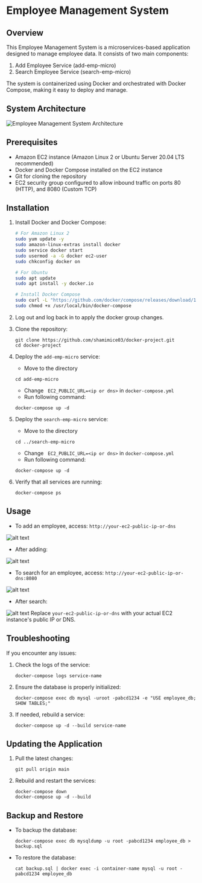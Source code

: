 # Employee Management System

## Overview

This Employee Management System is a microservices-based application designed to manage employee data. It consists of two main components:

1. Add Employee Service (add-emp-micro)
2. Search Employee Service (search-emp-micro)

The system is containerized using Docker and orchestrated with Docker Compose, making it easy to deploy and manage.

## System Architecture

![Employee Management System Architecture](./docs/image.png)

## Prerequisites

- Amazon EC2 instance (Amazon Linux 2 or Ubuntu Server 20.04 LTS recommended)
- Docker and Docker Compose installed on the EC2 instance
- Git for cloning the repository
- EC2 security group configured to allow inbound traffic on ports 80 (HTTP), and 8080 (Custom TCP)

## Installation

<!-- 1. Connect to your EC2 instance:
   ```
   ssh -i your-key.pem ec2-user@your-ec2-public-dns
   ``` -->

1. Install Docker and Docker Compose:
   ```bash
   # For Amazon Linux 2
   sudo yum update -y
   sudo amazon-linux-extras install docker
   sudo service docker start
   sudo usermod -a -G docker ec2-user
   sudo chkconfig docker on

   # For Ubuntu
   sudo apt update
   sudo apt install -y docker.io

   # Install Docker Compose
   sudo curl -L "https://github.com/docker/compose/releases/download/1.29.2/docker-compose-$(uname -s)-$(uname -m)" -o /usr/local/bin/docker-compose
   sudo chmod +x /usr/local/bin/docker-compose
   ```

2. Log out and log back in to apply the docker group changes.

3. Clone the repository:
   ```
   git clone https://github.com/shamimice03/docker-project.git
   cd docker-project
   ```

6. Deploy the `add-emp-micro` service:
   - Move to the directory
   ```
   cd add-emp-micro
   ```
   - Change ` EC2_PUBLIC_URL=<ip or dns>` in `docker-compose.yml`
   - Run following command:
   ```
   docker-compose up -d
   ```

7. Deploy the `search-emp-micro` service:
   - Move to the directory
   ```
   cd ../search-emp-micro
   ```
   - Change ` EC2_PUBLIC_URL=<ip or dns>` in `docker-compose.yml`
   - Run following command:
   ```
   docker-compose up -d
   ```

8. Verify that all services are running:
   ```
   docker-compose ps
   ```

## Usage
- To add an employee, access: `http://your-ec2-public-ip-or-dns`

![alt text](./docs/image-6.png)
- After adding:

![alt text](./docs/image-3.png)
- To search for an employee, access: `http://your-ec2-public-ip-or-dns:8080`

![alt text](./docs/image-4.png)
- After search:

![alt text](./docs/image-5.png)
Replace `your-ec2-public-ip-or-dns` with your actual EC2 instance's public IP or DNS.

## Troubleshooting

If you encounter any issues:

1. Check the logs of the service:
   ```
   docker-compose logs service-name
   ```

2. Ensure the database is properly initialized:
   ```
   docker-compose exec db mysql -uroot -pabcd1234 -e "USE employee_db; SHOW TABLES;"
   ```

3. If needed, rebuild a service:
   ```
   docker-compose up -d --build service-name
   ```

## Updating the Application

1. Pull the latest changes:
   ```
   git pull origin main
   ```

2. Rebuild and restart the services:
   ```
   docker-compose down
   docker-compose up -d --build
   ```

## Backup and Restore

- To backup the database:
  ```
  docker-compose exec db mysqldump -u root -pabcd1234 employee_db > backup.sql
  ```

- To restore the database:
  ```
  cat backup.sql | docker exec -i container-name mysql -u root -pabcd1234 employee_db
  ```

